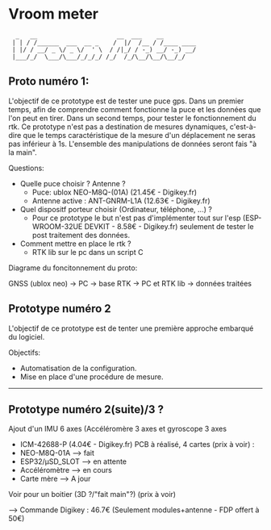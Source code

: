 # Vroom meter
```
  _   __                      __  ___    __         
 | | / /______  ___  __ _    /  |/  /__ / /____ ____
 | |/ / __/ _ \/ _ \/  ' \  / /|_/ / -_) __/ -_) __/
 |___/_/  \___/\___/_/_/_/ /_/  /_/\__/\__/\__/_/   
```
                                                    

## Proto numéro 1:

L'objectif de ce prototype est de tester une puce gps. Dans un premier temps,
afin de comprendre comment fonctionne la puce et les données que l'on peut en
tirer. Dans un second temps, pour tester le fonctionnement du rtk.
Ce prototype n'est pas a destination de mesures dynamiques, c'est-à-dire que le
temps caractéristique de la mesure d'un déplacement ne seras pas inférieur à
1s.
L'ensemble des manipulations de données seront fais "à la main".

Questions:
 - Quelle puce choisir ? Antenne ? 
    - Puce: ublox NEO-M8Q-(01A) (21.45€ - Digikey.fr)
    - Antenne active : ANT-GNRM-L1A (12.63€ - Digikey.fr)
 - Quel dispositf porteur choisir (Ordinateur, téléphone, ...) ?
    - Pour ce prototype le but n'est pas d'implémenter tout sur l'esp (ESP-WROOM-32UE DEVKIT - 8.58€ - Digikey.fr)
      seulement de tester le post traitement des données.
 - Comment mettre en place le rtk ?
    - RTK lib sur le pc dans un script C

Diagrame du foncitonnement du proto:

GNSS (ublox neo) -> PC -> base RTK -> PC et RTK lib -> données traitées

## Prototype numéro 2 

L'objectif de ce prototype est de tenter une première approche embarqué du
logiciel. 

Objectifs:
 - Automatisation de la configuration. 
 - Mise en place d'une procédure de mesure.

----------
## Prototype numéro 2(suite)/3 ?

Ajout d'un IMU 6 axes (Accéléromère 3 axes et gyroscope 3 axes  
  - ICM-42688-P (4.04€ - Digikey.fr)
PCB à réalisé, 4 cartes (prix à voir) :
  - NEO-M8Q-01A --> fait
  - ESP32/µSD_SLOT --> en attente
  - Accéléromètre --> en cours
  - Carte mère --> A jour

Voir pour un boitier (3D ?/"fait main"?) (prix à voir)

--> Commande Digikey : 46.7€ (Seulement modules+antenne - FDP offert à 50€)









